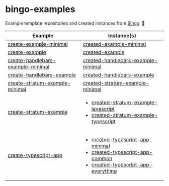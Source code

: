 # bingo-examples

Example template repositories and created instances from [Bingo](https://create.bingo). 💝

<table>
    <thead>
        <tr>
            <th>Example</th>
            <th>Instance(s)</th>
        </tr>
    </thead>
    <tbody>
        <tr>
            <td>
                <a href="https://github.com/bingo-examples/create-example-minimal">create-example-minimal</a>
            </td>
            <td>
                <a href="https://github.com/bingo-examples/created-example-minimal">created-example-minimal</a>
            </td>
        </tr>
        <tr>
            <td>
                <a href="https://github.com/bingo-examples/create-example">create-example</a>
            </td>
            <td>
                <a href="https://github.com/bingo-examples/created-example">created-example</a>
            </td>
        </tr>
        <tr>
            <td>
                <a href="https://github.com/bingo-examples/create-handlebars-example-minimal">create-handlebars-example-minimal</a>
        </td>
            <td>
                <a href="https://github.com/bingo-examples/created-handlebars-example-minimal">created-handlebars-example-minimal</a>
            </td>
        </tr>
        <tr>
            <td>
                <a href="https://github.com/bingo-examples/create-handlebars-example">create-handlebars-example</a>
            </td>
            <td>
                <a href="https://github.com/bingo-examples/created-handlebars-example">created-handlebars-example</a>
            </td>
        </tr>
        <tr>
            <td>
                <a href="https://github.com/bingo-examples/create-stratum-example-minimal">create-stratum-example-minimal</a>
            </td>
            <td>
                <a href="https://github.com/bingo-examples/created-stratum-example-minimal">created-stratum-example-minimal</a>
            </td>
        </tr>
        <tr>
            <td>
                <a href="https://github.com/bingo-examples/create-stratum-example">create-stratum-example</a>
            </td>
            <td>
                <ul>
                    <li><a href="https://github.com/bingo-examples/created-stratum-example-javascript">created-stratum-example-javascript</a></li>
                    <li><a href="https://github.com/bingo-examples/created-stratum-example-typescript">created-stratum-example-typescript</a></li>
                </ul>
            </td>
        </tr>
        <tr>
            <td>
                <a href="https://github.com/bingo-examples/create-typescript-app">create-typescript-app</a>
            </td>
            <td>
                <ul>
                    <li><a href="https://github.com/bingo-examples/created-typescript-app-minimal">created-typescript-app-minimal</a></li>
                    <li><a href="https://github.com/bingo-examples/created-typescript-app-common">created-typescript-app-common</a></li>
                    <li><a href="https://github.com/bingo-examples/created-typescript-app-everything">created-typescript-app-everything</a></li>
                </ul>
            </td>
        </tr>
    </tbody>
</table>
